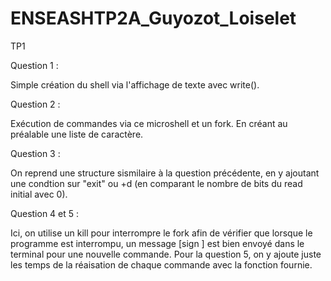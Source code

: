 # ENSEASHTP2A_Guyozot_Loiselet

TP1

Question 1 :

Simple création du shell via l'affichage de texte avec write().

Question 2 :

Exécution de commandes via ce microshell et un fork. En créant au préalable une liste de caractère.

Question 3 :

On reprend une structure sismilaire à la question précédente, en y ajoutant une condtion sur "exit" ou <ctrl>+d (en comparant le nombre de bits du read initial avec 0).

Question 4 et 5 :

Ici, on utilise un kill pour interrompre le fork afin de vérifier que lorsque le programme est interrompu, un message [sign ] est bien envoyé dans le terminal pour une nouvelle commande.
Pour la question 5, on y ajoute juste les temps de la réaisation de chaque commande avec la fonction fournie.

